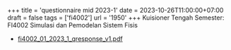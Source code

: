 +++
title = 'questionnaire mid 2023-1'
date = 2023-10-26T11:00:00+07:00
draft = false
tags = ['fi4002']
url = '1950'
+++
Kuisioner Tengah Semester: FI4002 Simulasi dan Pemodelan Sistem Fisis
<!--more-->

+ [fi4002_01_2023_1_qresponse_v1.pdf](https://zenodo.org/doi/10.5281/zenodo.10044152)
